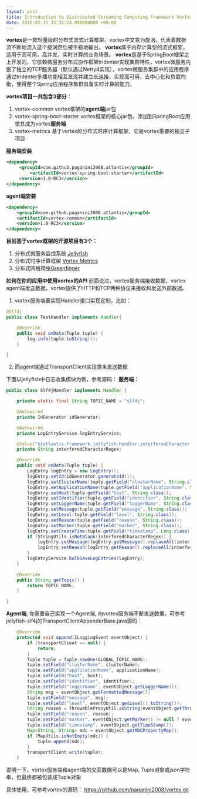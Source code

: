 ```yaml
---
layout: post
title: Introduction to Distributed Streaming Computing Framework Vortex
date: 2016-02-15 15:32:24.000000000 +09:00
---
```


**vortex**是一款轻量级的分布式流式计算框架。vortex中文意为旋涡，代表着数据流不断地流入这个旋涡然后被平稳地输出。
**vortex**属于内存计算型的流式框架，适用于高可用，高并发，实时计算的业务场景。
**vortex**是基于SpringBoot框架之上开发的，它依赖微服务分布式协作框架tridenter实现集群特性，vortex微服务内嵌了独立的TCP服务器（默认通过Netty4实现），vortex微服务集群中的应用程序通过tridenter多播功能相互发现并建立长连接，实现高可用，去中心化和负载均衡，使得整个Spring应用程序集群具备实时计算的能力。

**vortex项目一共包含3部分：**
1. vortex-common 
    vortex框架的**agent端**jar包
2. vortex-spring-boot-starter
    vortex框架的核心jar包，添加到SpringBoot应用使其成为vortex**服务端**
3. vortex-metrics
    基于vortex的分布式时序计算框架，它是vortex重要的独立子项目

**服务端安装**
``` xml
<dependency>
	 <groupId>com.github.paganini2008.atlantis</groupId>
         <artifactId>vortex-spring-boot-starter</artifactId>
	 <version>1.0-RC3</version>
</dependency>
```
**agent端安装**
``` xml
<dependency>
	<groupId>com.github.paganini2008.atlantis</groupId>
	<artifactId>vortex-common</artifactId>
	<version>1.0-RC3</version>
</dependency>
```

**目前基于vortex框架的开源项目有3个：**
1. 分布式微服务监控系统 [Jellyfish](https://www.jianshu.com/p/3f8c7ede0d59)
2. 分布式时序计算框架 [Vortex Metrics](https://www.jianshu.com/p/c5a0e4ae2fbd)
3. 分布式网络爬虫[Greenfinger](https://www.jianshu.com/p/a31ad3f57d04)

**如何在你的应用中使用vortex的API**
前面说过，vortex服务端接收数据，vortex agent端发送数据，vortex提供了HTTP和TCP两种协议来接收和发送外部数据。
1. vortex服务端要实现Handler接口实现定制，比如：
``` java
@Slf4j
public class TestHandler implements Handler{

	@Override
	public void onData(Tuple tuple) {
		log.info(tuple.toString());
	}

}
```
2. 而agent端通过TransportClient实现类来发送数据

下面以jellyfish中日志收集模块为例，参考源码：
**服务端：**
``` java
public class Slf4jHandler implements Handler {

	private static final String TOPIC_NAME = "slf4j";

	@Autowired
	private IdGenerator idGenerator;

	@Autowired
	private LogEntryService logEntryService;

	@Value("${atlantis.framework.jellyfish.handler.interferedCharacter:}")
	private String interferedCharacterRegex;

	@Override
	public void onData(Tuple tuple) {
		LogEntry logEntry = new LogEntry();
		logEntry.setId(idGenerator.generateId());
		logEntry.setClusterName(tuple.getField("clusterName", String.class));
		logEntry.setApplicationName(tuple.getField("applicationName", String.class));
		logEntry.setHost(tuple.getField("host", String.class));
		logEntry.setIdentifier(tuple.getField("identifier", String.class));
		logEntry.setLoggerName(tuple.getField("loggerName", String.class));
		logEntry.setMessage(tuple.getField("message", String.class));
		logEntry.setLevel(tuple.getField("level", String.class));
		logEntry.setReason(tuple.getField("reason", String.class));
		logEntry.setMarker(tuple.getField("marker", String.class));
		logEntry.setCreateTime(tuple.getField("timestamp", Long.class));
		if (StringUtils.isNotBlank(interferedCharacterRegex)) {
			logEntry.setMessage(logEntry.getMessage().replaceAll(interferedCharacterRegex, ""));
			logEntry.setReason(logEntry.getReason().replaceAll(interferedCharacterRegex, ""));
		}
		logEntryService.bulkSaveLogEntries(logEntry);
	}

	@Override
	public String getTopic() {
		return TOPIC_NAME;
	}

}
```

**Agent端**, 你需要自己实现一个Agent端, 向vortex服务端不断发送数据，可参考jellyfish-slf4j的TransportClientAppenderBase.java源码：
``` java
    @Override
	protected void append(ILoggingEvent eventObject) {
		if (transportClient == null) {
			return;
		}
		Tuple tuple = Tuple.newOne(GLOBAL_TOPIC_NAME);
		tuple.setField("clusterName", clusterName);
		tuple.setField("applicationName", applicationName);
		tuple.setField("host", host);
		tuple.setField("identifier", identifier);
		tuple.setField("loggerName", eventObject.getLoggerName());
		String msg = eventObject.getFormattedMessage();
		tuple.setField("message", msg);
		tuple.setField("level", eventObject.getLevel().toString());
		String reason = ThrowableProxyUtil.asString(eventObject.getThrowableProxy());
		tuple.setField("reason", reason);
		tuple.setField("marker", eventObject.getMarker() != null ? eventObject.getMarker().getName() : "");
		tuple.setField("timestamp", eventObject.getTimeStamp());
		Map<String, String> mdc = eventObject.getMDCPropertyMap();
		if (MapUtils.isNotEmpty(mdc)) {
			tuple.append(mdc);
		}
		transportClient.write(tuple);
	}
```
说明一下，vortex服务端和agent端的交互数据可以是Map, Tuple对象或json字符串，但最终都被包装成Tuple对象

具体使用，可参考vortex的源码：  https://github.com/paganini2008/vortex.git